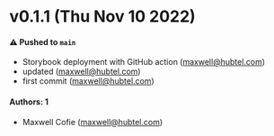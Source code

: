 # v0.1.1 (Thu Nov 10 2022)

#### ⚠️ Pushed to `main`

- Storybook deployment with GitHub action (maxwell@hubtel.com)
- updated (maxwell@hubtel.com)
- first commit (maxwell@hubtel.com)

#### Authors: 1

- Maxwell Cofie (maxwell@hubtel.com)
